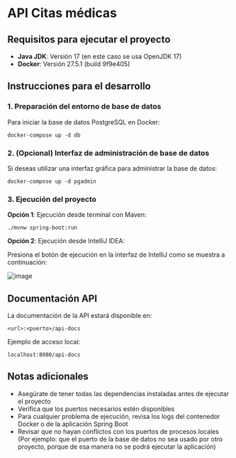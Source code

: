 
# API Citas médicas

## Requisitos para ejecutar el proyecto

- **Java JDK**: Versión 17 (en este caso se usa OpenJDK 17)
- **Docker**: Versión 27.5.1 (build 9f9e405)

## Instrucciones para el desarrollo

### 1. Preparación del entorno de base de datos

Para iniciar la base de datos PostgreSQL en Docker:

```
docker-compose up -d db
```

### 2. (Opcional) Interfaz de administración de base de datos

Si deseas utilizar una interfaz gráfica para administrar la base de datos:

```
docker-compose up -d pgadmin
```

### 3. Ejecución del proyecto

**Opción 1**: Ejecución desde terminal con Maven:

```
./mvnw spring-boot:run
```

**Opción 2**: Ejecución desde IntelliJ IDEA:

Presiona el botón de ejecución en la interfaz de IntelliJ como se muestra a continuación:

![image](https://github.com/user-attachments/assets/9ae6aff5-953b-4210-909a-7cddd3f2fae5)

## Documentación API

La documentación de la API estará disponible en:

```
<url>:<puerto>/api-docs
```

Ejemplo de acceso local:
```
localhost:8080/api-docs
```

## Notas adicionales

- Asegúrate de tener todas las dependencias instaladas antes de ejecutar el proyecto
- Verifica que los puertos necesarios estén disponibles
- Para cualquier problema de ejecución, revisa los logs del contenedor Docker o de la aplicación Spring Boot
- Revisar que no hayan conflictos con los puertos de procesos locales (Por ejemplo: que el puerto de la base de datos no sea usado por otro proyecto, porque de esa manera no se podrá ejecutar la aplicación)
